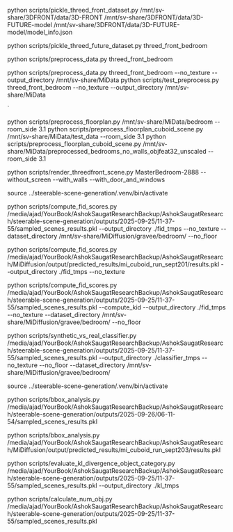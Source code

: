 
<!-- Pickling Data -->
python scripts/pickle_threed_front_dataset.py /mnt/sv-share/3DFRONT/data/3D-FRONT /mnt/sv-share/3DFRONT/data/3D-FUTURE-model /mnt/sv-share/3DFRONT/data/3D-FUTURE-model/model_info.json

python scripts/pickle_threed_future_dataset.py threed_front_bedroom


<!-- Preprocessing -->

python scripts/preprocess_data.py threed_front_bedroom

<!-- For no texture and no floor (Select 1 if need to replace) --> 
python scripts/preprocess_data.py threed_front_bedroom --no_texture --output_directory /mnt/sv-share/MiData
python scripts/test_preprocess.py threed_front_bedroom --no_texture --output_directory /mnt/sv-share/MiData

`
<!-- For Floorplan Data -->
python scripts/preprocess_floorplan.py /mnt/sv-share/MiData/bedroom --room_side 3.1
python scripts/preprocess_floorplan_cuboid_scene.py /mnt/sv-share/MiData/test_data --room_side 3.1
python scripts/preprocess_floorplan_cuboid_scene.py /mnt/sv-share/MiData/preprocessed_bedrooms_no_walls_objfeat32_unscaled --room_side 3.1


<!-- Test rendering -->
python scripts/render_threedfront_scene.py MasterBedroom-2888 --without_screen --with_walls --with_door_and_windows

<!-- Metrics -->
source ../steerable-scene-generation/.venv/bin/activate
<!-- FID -->
python scripts/compute_fid_scores.py /media/ajad/YourBook/AshokSaugatResearchBackup/AshokSaugatResearch/steerable-scene-generation/outputs/2025-09-25/11-37-55/sampled_scenes_results.pkl --output_directory ./fid_tmps --no_texture --dataset_directory /mnt/sv-share/MiDiffusion/gravee/bedroom/ --no_floor

python scripts/compute_fid_scores.py /media/ajad/YourBook/AshokSaugatResearchBackup/AshokSaugatResearch/MiDiffusion/output/predicted_results/mi_cuboid_run_sept201/results.pkl --output_directory ./fid_tmps --no_texture
<!-- KID -->
python scripts/compute_fid_scores.py /media/ajad/YourBook/AshokSaugatResearchBackup/AshokSaugatResearch/steerable-scene-generation/outputs/2025-09-25/11-37-55/sampled_scenes_results.pkl --compute_kid --output_directory ./fid_tmps --no_texture  --dataset_directory /mnt/sv-share/MiDiffusion/gravee/bedroom/ --no_floor
<!-- Classifier -->
python scripts/synthetic_vs_real_classifier.py /media/ajad/YourBook/AshokSaugatResearchBackup/AshokSaugatResearch/steerable-scene-generation/outputs/2025-09-25/11-37-55/sampled_scenes_results.pkl --output_directory ./classifier_tmps --no_texture --no_floor  --dataset_directory /mnt/sv-share/MiDiffusion/gravee/bedroom/
<!-- OOB and MBL -->
source ../steerable-scene-generation/.venv/bin/activate

python scripts/bbox_analysis.py /media/ajad/YourBook/AshokSaugatResearchBackup/AshokSaugatResearch/steerable-scene-generation/outputs/2025-09-26/06-11-54/sampled_scenes_results.pkl

python scripts/bbox_analysis.py /media/ajad/YourBook/AshokSaugatResearchBackup/AshokSaugatResearch/MiDiffusion/output/predicted_results/mi_cuboid_run_sept203/results.pkl
<!-- KL-Divergence -->
python scripts/evaluate_kl_divergence_object_category.py /media/ajad/YourBook/AshokSaugatResearchBackup/AshokSaugatResearch/steerable-scene-generation/outputs/2025-09-25/11-37-55/sampled_scenes_results.pkl --output_directory ./kl_tmps
<!-- Obj Metric -->
python scripts/calculate_num_obj.py /media/ajad/YourBook/AshokSaugatResearchBackup/AshokSaugatResearch/steerable-scene-generation/outputs/2025-09-25/11-37-55/sampled_scenes_results.pkl
